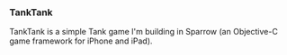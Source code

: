 ### TankTank

TankTank is a simple Tank game I'm building in Sparrow (an Objective-C game framework for iPhone and iPad).